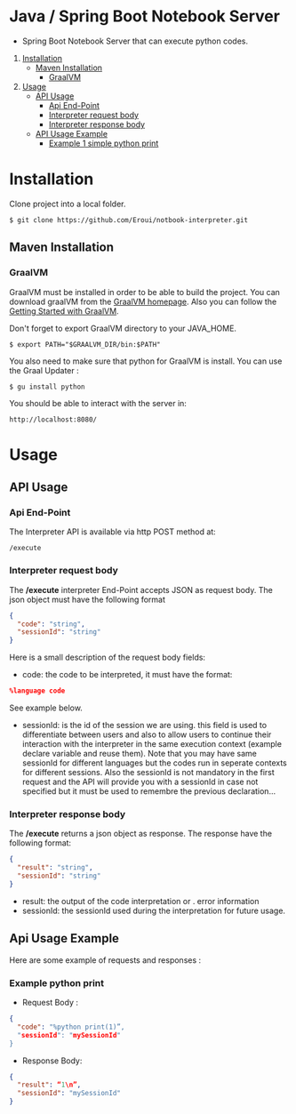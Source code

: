 # Java / Spring Boot Notebook Server
- Spring Boot Notebook Server that can execute python codes.

    
1. [Installation](#installation)
    - [Maven Installation](#maven-installation)
        - [GraalVM](#graalvm)
2. [Usage](#usage)
    - [API Usage](#api-usage)
        - [Api End-Point](#api-end-point)
        - [Interpreter request body](#interpreter-request-body)
        - [Interpreter response body](#interpreter-response-body)
    - [API Usage Example](#api-usage-example)
        - [Example 1 simple python print](#example-python-print)
    
# Installation 

Clone project into a local folder.

```$shell 
$ git clone https://github.com/Eroui/notbook-interpreter.git
```

## Maven Installation

### GraalVM 
GraalVM must be installed in order to be able to build the project. 
You can download graalVM from the [GraalVM homepage](https://www.graalvm.org/). 
Also you can follow the [Getting Started with GraalVM](https://www.graalvm.org/docs/getting-started/). 

Don't forget to export GraalVM directory to your JAVA_HOME.
```
$ export PATH="$GRAALVM_DIR/bin:$PATH"
```

You also need to make sure that python for GraalVM is install. You can use the Graal Updater :
```$shell
$ gu install python
```

You should be able to interact with the server in:
```
http://localhost:8080/
```

# Usage

## API Usage

### Api End-Point
The Interpreter API is available via http POST method at:
```
/execute
```

### Interpreter request body

The **/execute** interpreter End-Point accepts JSON as request body. 
The json object must have the following format

```json
{
  "code": "string",
  "sessionId": "string"
}
```

Here is a small description of the request body fields:
- code: the code to be interpreted, it must have the format:

```json
%language code
```

See example below.

- sessionId: is the id of the session we are using. this field is used to differentiate between users and also to allow
users to continue their interaction with the interpreter in the same execution context (example declare variable and reuse them).
Note that you may have same sessionId for different languages but the codes run in seperate contexts for different sessions. Also the sessionId is not mandatory in the first request and the API will provide you with a sessionId in case not specified but it must be used to remembre the previous declaration...



### Interpreter response body

The **/execute** returns a json object as response. The response have the following format:

```json
{
  "result": "string",
  "sessionId": "string"
}
```

- result: the output of the code interpretation or . error information
- sessionId: the sessionId used during the interpretation for future usage.



## Api Usage Example

Here are some example of requests and responses :


### Example python print

- Request Body :
```json
{
  "code": "%python print(1)”, 
  "sessionId": "mySessionId"
}
```

- Response Body:

```json
{
  "result": “1\n”,
  "sessionId": "mySessionId"
}
```

